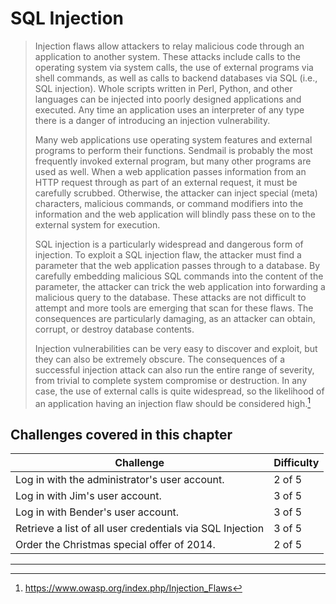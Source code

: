 # SQL Injection

> Injection flaws allow attackers to relay malicious code through an application to another system. These attacks include calls to the operating system via system calls, the use of external programs via shell commands, as well as calls to backend databases via SQL (i.e., SQL injection). Whole scripts written in Perl, Python, and other languages can be injected into poorly designed applications and executed. Any time an application uses an interpreter of any type there is a danger of introducing an injection vulnerability.
>
> Many web applications use operating system features and external programs to perform their functions. Sendmail is probably the most frequently invoked external program, but many other programs are used as well. When a web application passes information from an HTTP request through as part of an external request, it must be carefully scrubbed. Otherwise, the attacker can inject special (meta) characters, malicious commands, or command modifiers into the information and the web application will blindly pass these on to the external system for execution.
>
> SQL injection is a particularly widespread and dangerous form of injection. To exploit a SQL injection flaw, the attacker must find a parameter that the web application passes through to a database. By carefully embedding malicious SQL commands into the content of the parameter, the attacker can trick the web application into forwarding a malicious query to the database. These attacks are not difficult to attempt and more tools are emerging that scan for these flaws. The consequences are particularly damaging, as an attacker can obtain, corrupt, or destroy database contents.
>
> Injection vulnerabilities can be very easy to discover and exploit, but they can also be extremely obscure. The consequences of a successful injection attack can also run the entire range of severity, from trivial to complete system compromise or destruction. In any case, the use of external calls is quite widespread, so the likelihood of an application having an injection flaw should be considered high.[^1]

## Challenges covered in this chapter

| Challenge | Difficulty |
| --------- | ---------- |
| Log in with the administrator's user account. | 2 of 5 |
| Log in with Jim's user account. | 3 of 5 |
| Log in with Bender's user account. | 3 of 5 |
| Retrieve a list of all user credentials via SQL Injection | 3 of 5 |
| Order the Christmas special offer of 2014. | 2 of 5 |

----

[^1]: https://www.owasp.org/index.php/Injection_Flaws
